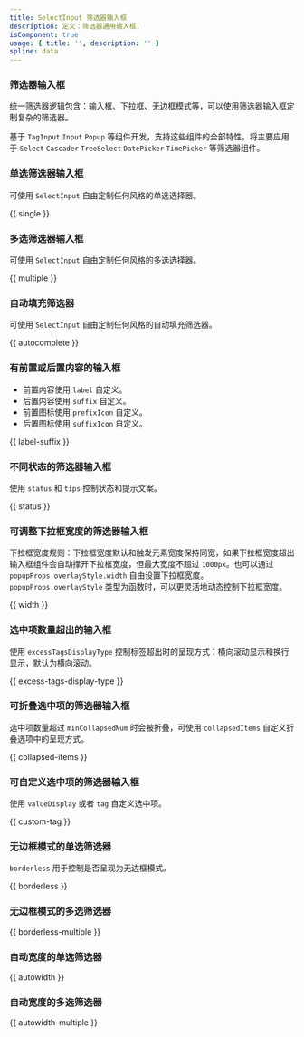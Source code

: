 ```yaml
---
title: SelectInput 筛选器输入框
description: 定义：筛选器通用输入框，
isComponent: true
usage: { title: '', description: '' }
spline: data
---
```


### 筛选器输入框

统一筛选器逻辑包含：输入框、下拉框、无边框模式等，可以使用筛选器输入框定制复杂的筛选器。

基于 `TagInput` `Input` `Popup` 等组件开发，支持这些组件的全部特性。将主要应用于 `Select` `Cascader` `TreeSelect` `DatePicker` `TimePicker` 等筛选器组件。

### 单选筛选器输入框

可使用 `SelectInput` 自由定制任何风格的单选选择器。

{{ single }}

### 多选筛选器输入框

可使用 `SelectInput` 自由定制任何风格的多选选择器。

{{ multiple }}

### 自动填充筛选器

可使用 `SelectInput` 自由定制任何风格的自动填充筛选器。

{{ autocomplete }}

### 有前置或后置内容的输入框

- 前置内容使用 `label` 自定义。
- 后置内容使用 `suffix` 自定义。
- 前置图标使用 `prefixIcon` 自定义。
- 后置图标使用 `suffixIcon` 自定义。

{{ label-suffix }}

### 不同状态的筛选器输入框

使用 `status` 和 `tips` 控制状态和提示文案。

{{ status }}

### 可调整下拉框宽度的筛选器输入框

下拉框宽度规则：下拉框宽度默认和触发元素宽度保持同宽，如果下拉框宽度超出输入框组件会自动撑开下拉框宽度，但最大宽度不超过 `1000px`。也可以通过 `popupProps.overlayStyle.width` 自由设置下拉框宽度。`popupProps.overlayStyle` 类型为函数时，可以更灵活地动态控制下拉框宽度。

{{ width }}

### 选中项数量超出的输入框

使用 `excessTagsDisplayType` 控制标签超出时的呈现方式：横向滚动显示和换行显示，默认为横向滚动。

{{ excess-tags-display-type }}


### 可折叠选中项的筛选器输入框

选中项数量超过 `minCollapsedNum` 时会被折叠，可使用 `collapsedItems` 自定义折叠选项中的呈现方式。

{{ collapsed-items }}

### 可自定义选中项的筛选器输入框

使用 `valueDisplay` 或者 `tag` 自定义选中项。

{{ custom-tag }}

### 无边框模式的单选筛选器

`borderless` 用于控制是否呈现为无边框模式。

{{ borderless }}

### 无边框模式的多选筛选器

{{ borderless-multiple }}

### 自动宽度的单选筛选器

{{ autowidth }}


### 自动宽度的多选筛选器

{{ autowidth-multiple }}
